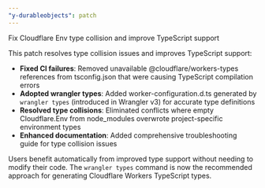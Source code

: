 ```yaml
---
"y-durableobjects": patch
---
```


Fix Cloudflare Env type collision and improve TypeScript support

This patch resolves type collision issues and improves TypeScript support:

- **Fixed CI failures**: Removed unavailable @cloudflare/workers-types references from tsconfig.json that were causing TypeScript compilation errors
- **Adopted wrangler types**: Added worker-configuration.d.ts generated by `wrangler types` (introduced in Wrangler v3) for accurate type definitions
- **Resolved type collisions**: Eliminated conflicts where empty Cloudflare.Env from node_modules overwrote project-specific environment types
- **Enhanced documentation**: Added comprehensive troubleshooting guide for type collision issues

Users benefit automatically from improved type support without needing to modify their code. The `wrangler types` command is now the recommended approach for generating Cloudflare Workers TypeScript types.
